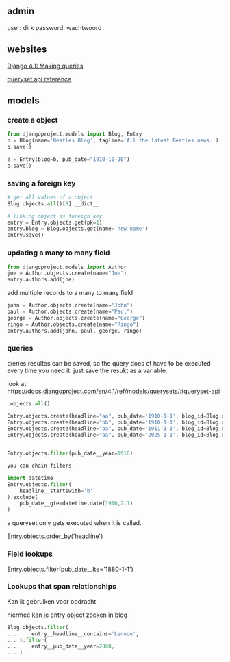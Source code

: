 ## admin
user:       dirk
password:   wachtwoord

## websites

[Django 4.1: Making queries](https://docs.djangoproject.com/en/4.1/topics/db/queries/)

[queryset api reference](https://docs.djangoproject.com/en/4.1/ref/models/querysets/#queryset-api)

## models

### create a object

```python
from djangoproject.models import Blog, Entry
b = Blog(name='Beatles Blog', tagline='All the latest Beatles news.')
b.save()

e = Entry(blog=b, pub_date="1910-10-20")
e.save()
```

### saving a foreign key

```python
# get all values of a object
Blog.objects.all()[0].__dict__

# linking object as foreign key
entry = Entry.objects.get(pk=1)
entry.blog = Blog.objects.get(name='new name')
entry.save()
```

### updating a many to many field

```python
from djangoproject.models import Author
joe = Author.objects.create(name="Joe")
entry.authors.add(joe)
```

add multiple records to a many to many field

```python
john = Author.objects.create(name="John")
paul = Author.objects.create(name="Paul")
george = Author.objects.create(name="George")
ringo = Author.objects.create(name="Ringo")
entry.authors.add(john, paul, george, ringo)
```

### queries

qieries resultes can be saved, so the query does ot have to be executed every time you need it. just save the resukt as a variable.

look at: https://docs.djangoproject.com/en/4.1/ref/models/querysets/#queryset-api

```python
.objects.all()

Entry.objects.create(headline="aa", pub_date='1910-1-1', blog_id=Blog.objects.get(name='new name').id)
Entry.objects.create(headline="bb", pub_date='1910-1-1', blog_id=Blog.objects.get(name='new name').id)
Entry.objects.create(headline="ba", pub_date='1911-1-1', blog_id=Blog.objects.get(name='new name').id)
Entry.objects.create(headline="ba", pub_date='2025-1-1', blog_id=Blog.objects.get(name='new name').id)


Entry.objects.filter(pub_date__year=1910)

you can chain filters

import datetime
Entry.objects.filter(
    headline__startswith='b'
).exclude(
    pub_date__gte=datetime.date(1910,2,1)
)
```

a queryset only gets executed when it is called.

Entry.objects.order_by('headline')

### Field lookups
Entry.objects.filter(pub_date__lte='1880-1-1')

### Lookups that span relationships
Kan ik gebruiken voor opdracht

hiermee kan je entry object zoeken in blog

```python 
Blog.objects.filter(
...     entry__headline__contains='Lennon',
... ).filter(
...     entry__pub_date__year=2008,
... )
```
